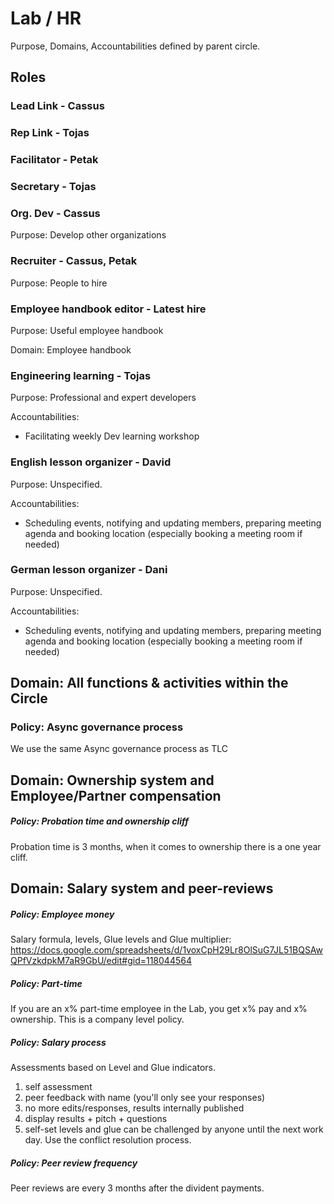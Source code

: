 # Lab / HR
Purpose, Domains, Accountabilities defined by parent circle.

## Roles

### Lead Link - Cassus
### Rep Link - Tojas
### Facilitator - Petak
### Secretary - Tojas

### Org. Dev - Cassus
Purpose: Develop other organizations

### Recruiter - Cassus, Petak
Purpose: People to hire

### Employee handbook editor - Latest hire
Purpose: Useful employee handbook

Domain: Employee handbook

### Engineering learning - Tojas
Purpose: Professional and expert developers

Accountabilities:
 - Facilitating weekly Dev learning workshop

### English lesson organizer - David
Purpose: Unspecified.

Accountabilities:

- Scheduling events, notifying and updating members, preparing meeting agenda and booking location (especially booking a meeting room if needed)

### German lesson organizer - Dani
Purpose: Unspecified.

Accountabilities:

- Scheduling events, notifying and updating members, preparing meeting agenda and booking location (especially booking a meeting room if needed)

## Domain: All functions & activities within the Circle

### Policy: Async governance process
We use the same Async governance process as TLC

## Domain: Ownership system and Employee/Partner compensation

##### Policy: Probation time and ownership cliff
Probation time is 3 months, when it comes to ownership there is a one year cliff.

## Domain: Salary system and peer-reviews

##### Policy: Employee money
Salary formula, levels, Glue levels and Glue multiplier: https://docs.google.com/spreadsheets/d/1voxCpH29Lr8OlSuG7JL51BQSAwQPfVzkdpkM7aR9GbU/edit#gid=118044564

##### Policy: Part-time
If you are an x% part-time employee in the Lab, you get x% pay and x% ownership.
This is a company level policy.

##### Policy: Salary process
Assessments based on Level and Glue indicators.
 1. self assessment
 2. peer feedback with name (you'll only see your responses)
 3. no more edits/responses, results internally published
 4. display results + pitch + questions
 5. self-set levels and glue can be challenged by anyone until the next work day. Use the conflict resolution process.

##### Policy: Peer review frequency
Peer reviews are every 3 months after the divident payments.
